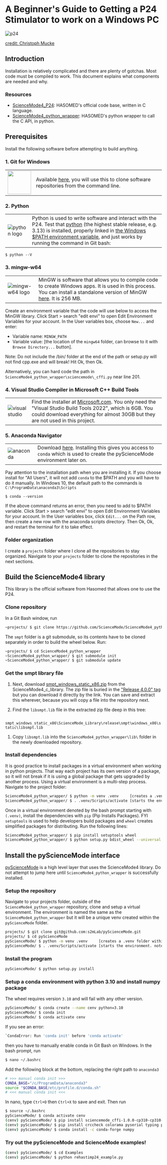 # A Beginner's Guide to Getting a P24 Stimulator to work on a Windows PC

![p24](img/p24.jpg)

[credit: Christoph Mucke](https://www.linkedin.com/posts/christoph-mucke-a29801b9_p24science-fesresearchapplications-activity-7047189566750904322-Jrnz/?trk=public_profile_like_view)
## Introduction

Installation is relatively complicated and there are plenty of gotchas. Most code must be compiled to work. This document explains what components are needed and why. 

### Resources

* [ScienceMode4_P24](https://github.com/ScienceMode/ScienceMode4_P24/tree/main): HASOMED's official code base, written in C language.
* [ScienceMode4_python_wrapper](https://github.com/ScienceMode/ScienceMode4_python_wrapper): HASOMED's python wrapper to call the C API, in python. 


## Prerequisites

Install the following software before attempting to build anything. 

### 1. Git for Windows
| | |
|---|---|
| <img src="img/git_logo.png" width=75px>  | Available [here](https://gitforwindows.org), you will use this to clone software repositories from the command line. |

### 2. Python
| | |
|--|--|
| ![python logo](img/python-logo.png) |Python is used to write software and interact with the P24. Test that [python](https://www.python.org/downloads/windows/) (the highest stable release, e.g. 3.13) is installed, properly linked in [the Windows $PATH environment variable](https://geek-university.com/add-python-to-the-windows-path/), and just works by running the command in Git bash:

``` 
$ python --V 
```

### 3. mingw-w64
| | |
|--|--|
| ![mingw-w64 logo](img/mingw-w64.png) | MinGW is software that allows you to compile code to create Windows apps. It is used in this process. You can install a standalone version of MinGW [here](https://github.com/brechtsanders/winlibs_mingw/releases/download/15.1.0posix-12.0.0-msvcrt-r1/winlibs-x86_64-posix-seh-gcc-15.1.0-mingw-w64msvcrt-12.0.0-r1.zip). It is 256 MB. 

Create an environment variable that the code will use below to access the MinGW library. Click Start > search "edit envi" to open Edit Environment Variables for your account. In the User variables box, choose `New...` and enter:
* Variable name: `MINGW_PATH` 
* Variable value: [the location of the `mingw64` folder, can browse to it with `Browse Directory...` button]. 

Note: Do not include the /bin/ folder at the end of the path or setup.py will not find cpp.exe and will break!
Hit Ok, then Ok.

Alternatively, you can hard code the path in `ScienceMode4_python_wrapper\sciencemode\_cffi.py` near line 201.

### 4. Visual Studio Compiler in Microsoft C++ Build Tools

| | |
|-|-|
|![visual studio](img/visualstudio.png)| Find the installer at [Microsoft.com](https://visualstudio.microsoft.com/visual-cpp-build-tools/). You only need the "Visual Studio Build Tools 2022", which is 6GB. You could download everything for almost 30GB but they are not used in this project.

### 5. Anaconda Navigator
| | |
|-|-|
|![anaconda](img/anaconda.png)| Download [here](https://www.anaconda.com/download). Installing this gives you access to `conda` which is used to create the pyScienceMode environment later on. 

Pay attention to the installation path when you are installing it. If you choose install for "All Users", it will not add `conda` to the $PATH and you will have to do it manually. In Windows 10, the default path to the commands is `C:\ProgramData\anaconda3\Scripts`

``` 
$ conda --version 
```
If the above command returns an error, then you need to add to $PATH variable. Click Start > search "edit envi" to open Edit Environment Variables for your account. In the User variables box, click `Edit...` on the Path row, then create a new row with the anaconda scripts directory. Then Ok, Ok, and restart the terminal for it to take effect.

### Folder organization
I create a `projects` folder where I clone all the repositories to stay organized. Navigate to your `projects` folder to clone the repositories in the next sections. 

## Build the ScienceMode4 library

This library is the official software from Hasomed that allows one to use the P24.

### Clone repository

In a Git Bash window, run
```bash
~projects/ $ git clone https://github.com/ScienceMode/ScienceMode4_python_wrapper.git
```

The `smpt` folder is a git submodule, so its contents have to be cloned separately in order to build the wheel below. Run: 

```bash
~projects/ $ cd ScienceMode4_python_wrapper
~ScienceMode4_python_wrapper/ $ git submodule init
~ScienceMode4_python_wrapper/ $ git submodule update
```


### Get the smpt library file
1. Next, download [smpt_windows_static_x86.zip](https://github.com/ScienceMode/ScienceMode4_c_library/releases/download/v4.0.0/smpt_windows_static_x86.zip) from the ScienceMode4_c_library. The zip file is buried in the ["Release 4.0.0" tag](https://github.com/ScienceMode/ScienceMode4_c_library/releases/tag/v4.0.0) but you can download it directly by the link. You can save and extract this wherever, because you will copy a file into the repository next. 

1. Find the `libsmpt.lib` file in the extracted zip file deep in this tree: 

` smpt_windows_static_x86\ScienceMode_Library\release\smpt\windows_x86\static\libsmpt.lib`

1. Copy `libsmpt.lib` into the `ScienceMode4_python_wrapper\lib\` folder in the newly downloaded repository.

### Install dependencies

It is good practice to install packages in a virtual environment when working in python projects. That way each project has its own version of a package, so it will not break if it is using a global package that gets upgraded by another process. Using a virtual environment is a multi-step process. Navigate to the project folder: 

```bash
ScienceMode4_python_wrapper/ $ python -m venv .venv     [creates a .venv folder within the project]
ScienceMode4_python_wrapper/ $ . .venv/Scripts/activate [starts the environment. note the dot space at the beginning]
```

Once in a virtual environment denoted by the bash prompt starting with `(.venv)`, install the dependencies with `pip` (Pip Installs Packages). FYI `setuptools` is used to help developers build packages and `wheel` creates simplified packages for distributing. Run the following lines: 

```bash
ScienceMode4_python_wrapper/ $ pip install setuptools wheel 
ScienceMode4_python_wrapper/ $ python setup.py bdist_wheel --universal
```

## Install the pyScienceMode interface
[pyScienceMode](https://pysciencemode.readthedocs.io/en/latest) is a high level layer that uses the ScienceMode4 library. Do not attempt to jump here until `ScienceMode4_python_wrapper` is successfully installed.  

### Setup the repository
Navigate to your projects folder, outside of the `ScienceMode4_python_wrapper` repository, clone and setup a virtual environment. The environment is named the same as the `ScienceMode4_python_wrapper` but it will be a unique venv created within the `pyScienceMode` folder.

```bash
projects/ $ git clone git@github.com:s2mLab/pyScienceMode.git
projects/ $ cd pyScienceMode
pyScienceMode/ $ python -m venv .venv     [creates a .venv folder within the project]
pyScienceMode/ $ . .venv/Scripts/activate [starts the environment. note the dot space at the beginning]
```

### Install the program
```bash
pyScienceMode/ $ python setup.py install
```
### Setup a conda environment with python 3.10 and install numpy package
The wheel requires version `3.10` and will fail with any other version. 

```bash
pyScienceMode/ $ conda create --name cenv python=3.10
pyScienceMode/ $ conda init 
pyScienceMode/ $ conda activate cenv
```

If you see an error:
```bash
`CondaError: Run 'conda init' before 'conda activate' 
```

then you have to manually enable conda in Git Bash on Windows.  In the bash prompt, run

```bash
$ nano ~/.bashrc
```
Add the following block at the bottom, replacing the right path to `anaconda3`
```bash
# >>> manual conda init >>>
CONDA_BASE="/c/ProgramData/anaconda3"
source "$CONDA_BASE/etc/profile.d/conda.sh"
# <<< manual conda init <<<
```
In nano, type `Ctrl+O` then `Ctrl+X` to save and exit.  Then run 

```bash
$ source ~/.bashrc
pyScienceMode/ $ conda activate cenv
(cenv) pyScienceMode/ $ pip install sciencemode_cffi-1.0.0-cp310-cp310-win_amd64.whl
(cenv) pyScienceMode/ $ pip install crccheck colorama pyserial typing pysciencemode
(cenv) pyScienceMode/ $ conda install -c conda-forge numpy
```

### Try out the pyScienceMode and ScienceMode examples!

```bash
(cenv) pyScienceMode/ $ cd Examples
(cenv) pyScienceMode/ $ python rehastimp24_example.py
```